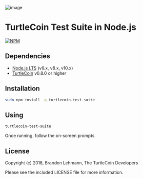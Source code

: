 ![image](https://user-images.githubusercontent.com/34389545/35821974-62e0e25c-0a70-11e8-87dd-2cfffeb6ed47.png)

# TurtleCoin Test Suite in Node.js

[![NPM](https://nodei.co/npm/turtlecoin-test-suite.png?downloads=true&stars=true)](https://nodei.co/npm/turtlecoin-test-suite/)

## Dependencies

* [Node.js LTS](https://nodejs.org/) (v6.x, v8.x, v10.x)
* [TurtleCoin](https://github.com/turtlecoin/turtlecoin/releases) v0.8.0 or higher

## Installation

```bash
sudo npm install -g turtlecoin-test-suite
```

## Using

```bash
turtlecoin-test-suite
```

Once running, follow the on-screen prompts.

## License

Copyright (c) 2018, Brandon Lehmann, The TurtleCoin Developers

Please see the included LICENSE file for more information.
